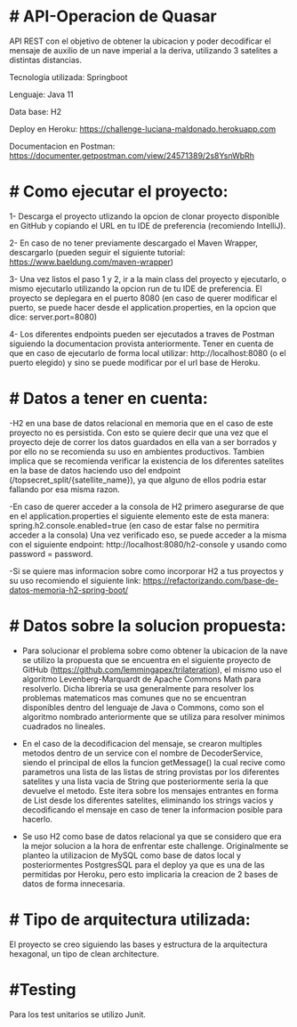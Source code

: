 # # API-Operacion de Quasar
API REST con el objetivo de obtener la ubicacion y poder decodificar el mensaje de auxilio de un nave imperial a la deriva, utilizando 3 satelites a distintas distancias.

Tecnología utilizada: Springboot

Lenguaje: Java 11

Data base: H2

Deploy en Heroku: https://challenge-luciana-maldonado.herokuapp.com

Documentacion en Postman: https://documenter.getpostman.com/view/24571389/2s8YsnWbRh


# # Como ejecutar el proyecto:
1- Descarga el proyecto utlizando la opcion de clonar proyecto disponible en GitHub y copiando el URL en tu IDE de preferencia (recomiendo IntelliJ).

2- En caso de no tener previamente descargado el Maven Wrapper, descargarlo (pueden seguir el siguiente tutorial: https://www.baeldung.com/maven-wrapper)

3- Una vez listos el paso 1 y 2, ir a la main class del proyecto y ejecutarlo, o mismo ejecutarlo utilizando la opcion run de tu IDE de preferencia.
El proyecto se deplegara en el puerto 8080 (en caso de querer modificar el puerto, se puede hacer desde el application.properties,
en la opcion que dice: server.port=8080)

4- Los diferentes endpoints pueden ser ejecutados a traves de Postman siguiendo la documentacion provista anteriormente.
Tener en cuenta de que en caso de ejecutarlo de forma local utilizar: http://localhost:8080 (o el puerto elegido) y sino se puede modificar por el url base de Heroku.

# # Datos a tener en cuenta:
-H2 en una base de datos relacional en memoria que en el caso de este proyecto no es persistida. Con esto se quiere decir que una vez que el proyecto deje de correr los datos guardados en ella van a ser borrados y por ello no se recomienda su uso en ambientes productivos.
Tambien implica que se recomienda verificar la existencia de los diferentes satelites en la base de datos haciendo uso del endpoint (/topsecret_split/{satellite_name}), ya que alguno de ellos podria estar fallando por esa misma razon.

-En caso de querer acceder a la consola de H2 primero asegurarse de que en el application.properties el siguiente elemento este de esta manera: spring.h2.console.enabled=true (en caso de estar false no permitira acceder a la consola)
Una vez verificado eso, se puede acceder a la misma con el siguiente endpoint: http://localhost:8080/h2-console y usando como password = password.

-Si se quiere mas informacion sobre como incorporar H2 a tus proyectos y su uso recomiendo el siguiente link: https://refactorizando.com/base-de-datos-memoria-h2-spring-boot/

# # Datos sobre la solucion propuesta:
- Para solucionar el problema sobre como obtener la ubicacion de la nave se utilizo la propuesta que se encuentra en el siguiente proyecto de GitHub (https://github.com/lemmingapex/trilateration), el mismo uso el algoritmo Levenberg-Marquardt de Apache Commons Math para resolverlo. Dicha libreria se usa generalmente para resolver los problemas matematicos mas comunes que no se encuentran disponibles dentro del lenguaje de Java o Commons, como son el algoritmo nombrado anteriormente que se utiliza para resolver minimos cuadrados no lineales.

- En el caso de la decodificacion del mensaje, se crearon multiples metodos dentro de un service con el nombre de DecoderService, siendo el principal de ellos la funcion getMessage() la cual recive como parametros una lista de las listas de string provistas por los diferentes satelites y una lista vacia de String que posteriormente seria la que devuelve el metodo. Este itera sobre los mensajes entrantes en forma de List<String> desde los diferentes satelites, eliminando los strings vacios y decodificando el mensaje en caso de tener la informacion posible para hacerlo.
  
- Se uso H2 como base de datos relacional ya que se considero que era la mejor solucion a la hora de enfrentar este challenge. Originalmente se planteo la utilizacion de MySQL como base de datos local y posteriormentes PostgresSQL para el deploy ya que es una de las permitidas por Heroku, pero esto implicaria la creacion de 2 bases de datos de forma innecesaria.  

# # Tipo de arquitectura utilizada:

El proyecto se creo siguiendo las bases y estructura de la arquitectura hexagonal, un tipo de clean architecture.

# #Testing

Para los test unitarios se utilizo Junit. 

